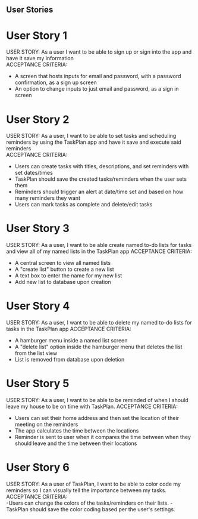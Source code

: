 ## User Stories
# User Story 1
USER STORY:  As a user I want to be able to sign up or sign into the app and have it save my information  
ACCEPTANCE CRITERIA:  
- A screen that hosts inputs for email and password, with a password confirmation, as a sign up screen
- An option to change inputs to just email and password, as a sign in screen

# User Story 2
USER STORY:  As a user, I want to be able to set tasks and scheduling reminders by using the TaskPlan app and have it save and execute said reminders                                                                               
ACCEPTANCE CRITERIA:  
- Users can create tasks with titles, descriptions, and set reminders with set dates/times
- TaskPlan should save the created tasks/reminders when the user sets them
- Reminders should trigger an alert at date/time set and based on how many reminders they want
- Users can mark tasks as complete and delete/edit tasks

# User Story 3
USER STORY: As a user, I want to be able create named to-do lists for tasks and view all of my named lists in the TaskPlan app 
ACCEPTANCE CRITERIA: 
- A central screen to view all named lists
- A "create list" button to create a new list
- A text box to enter the name for my new list
- Add new list to database upon creation

# User Story 4
USER STORY: As a user, I want to be able to delete my named to-do lists for tasks in the TaskPlan app
ACCEPTANCE CRITERIA:  
- A hamburger menu inside a named list screen
- A "delete list" option inside the hamburger menu that deletes the list from the list view
- List is removed from database upon deletion

# User Story 5
USER STORY:  As a user, I want to be able to be reminded of when I should leave my house to be on time with TaskPlan.
ACCEPTANCE CRITERIA:  
- Users can set their home address and then set the location of their meeting on the reminders
- The app calculates the time between the locations
- Reminder is sent to user when it compares the time between when they should leave and the time between their locations

# User Story 6
USER STORY: As a user of TaskPlan, I want to be able to color code my reminders so I can visually tell the importance between my tasks.
ACCEPTANCE CRITERIA:  
-Users can change the colors of the tasks/reminders on their lists.
-TaskPlan should save the color coding based per the user's settings.
